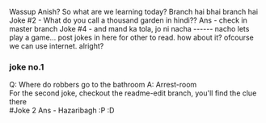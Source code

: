 Wassup Anish? So what are we learning today?
Branch hai bhai branch hai
Joke #2 - What do you call a thousand garden in hindi??
Ans - check in master branch
Joke #4 - and mand ka tola, jo ni nacha ------ nacho
lets play a game... post jokes in here for other to read. how about it?
ofcourse we can use internet. alright?
### joke no.1
Q: Where do robbers go to the bathroom
A: Arrest-room</br>
For the second joke, checkout the readme-edit branch, you'll find the clue there</br>
#Joke 2 Ans - Hazaribagh :P :D</br>
